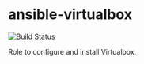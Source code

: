 # ansible-virtualbox

[![Build Status](https://travis-ci.org/nfaction/ansible-virtualbox.svg?branch=master)](https://travis-ci.org/nfaction/ansible-virtualbox)

Role to configure and install Virtualbox.
